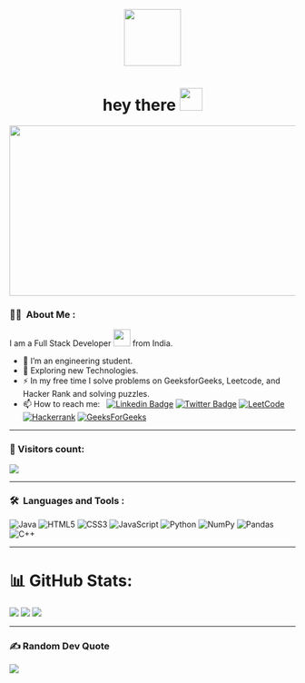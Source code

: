 <p align="center"><img src="https://media.giphy.com/media/M9gbBd9nbDrOTu1Mqx/giphy.gif" width="100"/></p>
<p align="center">
</p>
<p align="center">


<h1 align="center">hey there <img src="https://media.giphy.com/media/hvRJCLFzcasrR4ia7z/giphy.gif" width="40"></h1>

<p align="center"><img src="https://media.giphy.com/media/dWesBcTLavkZuG35MI/giphy.gif" width="600" height="300"  /></p>

### :man_technologist: &nbsp;About Me :

I am a Full Stack Developer <img src="https://media.giphy.com/media/WUlplcMpOCEmTGBtBW/giphy.gif" width="30"> from India.

- 🔭 I’m an engineering student.
- 🌱 Exploring new Technologies.
- ⚡ In my free time I solve problems on GeeksforGeeks, Leetcode, and Hacker Rank and solving puzzles.
- 📫 How to reach me: &nbsp; [![Linkedin Badge](https://img.shields.io/badge/-LinkedIn-blue?style=flat&logo=Linkedin&logoColor=white)](https://www.linkedin.com/in/dyutiraditya-patri) [![Twitter Badge](https://img.shields.io/badge/-Twitter-blue?style=flat&logo=Twitter&logoColor=white)](https://twitter.com/Dyutiraditya_) [![LeetCode](https://img.shields.io/badge/LeetCode-000000?style=for-the-badge&logo=LeetCode&logoColor=#d16c06)](https://leetcode.com/dyutiradityapatri/) [![Hackerrank](https://img.shields.io/badge/-Hackerrank-2EC866?style=for-the-badge&logo=HackerRank&logoColor=white)](https://www.hackerrank.com/dyutiradityapat1?hr_r=1) [![GeeksForGeeks](https://img.shields.io/badge/GeeksforGeeks-gray?style=for-the-badge&logo=geeksforgeeks&logoColor=35914c)](https://auth.geeksforgeeks.org/user/dyutiraditya/practice)

---
### 🎎 Visitors count: <p align="center">
  <img src="https://profile-counter.glitch.me/Dyutiraditya/count.svg" />
    
  ---
### 🛠 &nbsp;Languages and Tools :
![Java](https://img.shields.io/badge/java-%23ED8B00.svg?style=for-the-badge&logo=openjdk&logoColor=white)   ![HTML5](https://img.shields.io/badge/html5-%23E34F26.svg?style=for-the-badge&logo=html5&logoColor=white)  ![CSS3](https://img.shields.io/badge/css3-%231572B6.svg?style=for-the-badge&logo=css3&logoColor=white)  ![JavaScript](https://img.shields.io/badge/javascript-%23323330.svg?style=for-the-badge&logo=javascript&logoColor=%23F7DF1E)  ![Python](https://img.shields.io/badge/python-3670A0?style=for-the-badge&logo=python&logoColor=ffdd54)  ![NumPy](https://img.shields.io/badge/numpy-%23013243.svg?style=for-the-badge&logo=numpy&logoColor=white) ![Pandas](https://img.shields.io/badge/pandas-%23150458.svg?style=for-the-badge&logo=pandas&logoColor=white)  ![C++](https://img.shields.io/badge/c++-%2300599C.svg?style=for-the-badge&logo=c%2B%2B&logoColor=white)

---

# 📊 GitHub Stats:
![](https://github-readme-stats.vercel.app/api?username=Dyutiraditya&theme=monokai&hide_border=false&include_all_commits=true&count_private=true)
![](https://github-readme-streak-stats.herokuapp.com/?user=Dyutiraditya&theme=monokai&hide_border=false)
![](https://github-readme-stats.vercel.app/api/top-langs/?username=Dyutiraditya&theme=monokai&hide_border=false&include_all_commits=true&count_private=true&layout=compact)


---
### ✍️ Random Dev Quote
![](https://quotes-github-readme.vercel.app/api?type=horizontal&theme=radical)
